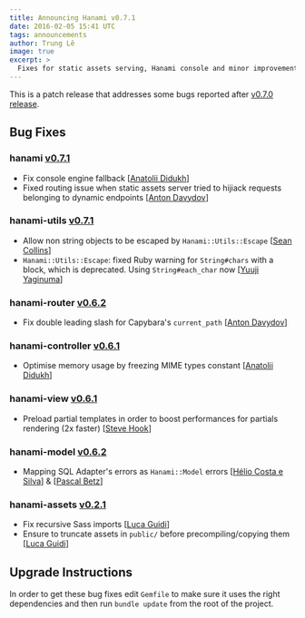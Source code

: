 ```yaml
---
title: Announcing Hanami v0.7.1
date: 2016-02-05 15:41 UTC
tags: announcements
author: Trung Lê
image: true
excerpt: >
  Fixes for static assets serving, Hanami console and minor improvements
---
```


This is a patch release that addresses some bugs reported after [v0.7.0 release](/blog/2016/01/22/lotus-is-now-hanami).

## Bug Fixes

### hanami [v0.7.1](https://github.com/hanami/hanami/blob/master/CHANGELOG.md#v071---2016-02-05)

  - Fix console engine fallback [[Anatolii Didukh](https://github.com/railsme)]
  - Fixed routing issue when static assets server tried to hijiack requests belonging to dynamic endpoints [[Anton Davydov](https://github.com/davydovanton)]

### hanami-utils [v0.7.1](https://github.com/hanami/utils/blob/master/CHANGELOG.md#v071---2016-02-05)

  - Allow non string objects to be escaped by `Hanami::Utils::Escape` [[Sean Collins](https://github.com/cllns)]
  - `Hanami::Utils::Escape`: fixed Ruby warning for `String#chars` with a block, which is deprecated. Using `String#each_char` now [[Yuuji Yaginuma](https://github.com/y-yagi)]

### hanami-router [v0.6.2](https://github.com/hanami/router/blob/master/CHANGELOG.md#v062---2016-02-05)

  - Fix double leading slash for Capybara's `current_path` [[Anton Davydov](https://github.com/davydovanton)]

### hanami-controller [v0.6.1](https://github.com/hanami/controller/blob/master/CHANGELOG.md#v061---2016-02-05)

  - Optimise memory usage by freezing MIME types constant [[Anatolii Didukh](https://github.com/railsme)]

### hanami-view [v0.6.1](https://github.com/hanami/view/blob/master/CHANGELOG.md#v061---2016-02-05)

  - Preload partial templates in order to boost performances for partials rendering (2x faster) [[Steve Hook](https://github.com/stevehook)]

### hanami-model [v0.6.2](https://github.com/hanami/model/blob/master/CHANGELOG.md#v062---2016-02-05)

  - Mapping SQL Adapter's errors as `Hanami::Model` errors [[Hélio Costa e Silva](https://github.com/hlegius)] &amp; [[Pascal Betz](https://github.com/pascalbetz)]

### hanami-assets [v0.2.1](https://github.com/hanami/assets/blob/master/CHANGELOG.md#v021---2016-02-05)

  - Fix recursive Sass imports [[Luca Guidi](https://github.com/jodosha)]
  - Ensure to truncate assets in `public/` before precompiling/copying them [[Luca Guidi](https://github.com/jodosha)]

## Upgrade Instructions

In order to get these bug fixes edit `Gemfile` to make sure it uses the right dependencies and then run `bundle update` from the root of the project.
